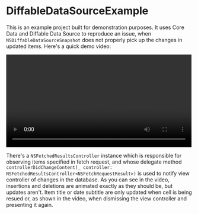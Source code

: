 # DiffableDataSourceExample
This is an example project built for demonstration purposes. It uses Core Data and Diffable Data Source to reproduce an issue, when `NSDiffableDataSourceSnapshot` does not properly pick up the changes in updated items. Here's a quick demo video:

<video src="https://user-images.githubusercontent.com/26207942/233361562-ffe49599-d841-4ee3-8ad9-1b6748932a76.mov" width="500px"></video>

There's a `NSFetchedResultsController` instance which is responsible for observing items specified in fetch request, and whose delegate method `controllerDidChangeContent(_ controller: NSFetchedResultsController<NSFetchRequestResult>)` is used to notify view controller of changes in the database. As you can see in the video, insertions and deletions are animated exactly as they should be, but updates aren't. Item title or date subtitle are only updated when cell is being resued or, as shown in the video, when dismissing the view controller and presenting it again.
